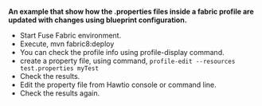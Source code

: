 **An example that show how the .properties files inside a fabric profile are updated with changes using blueprint configuration.**

- Start Fuse Fabric environment.
- Execute, mvn fabric8:deploy
- You can check the profile info using profile-display command. 
- create a property file, using command, `profile-edit --resources test.properties myTest`
- Check the results. 
- Edit the property file from Hawtio console or command line.
- Check the results again. 


    

